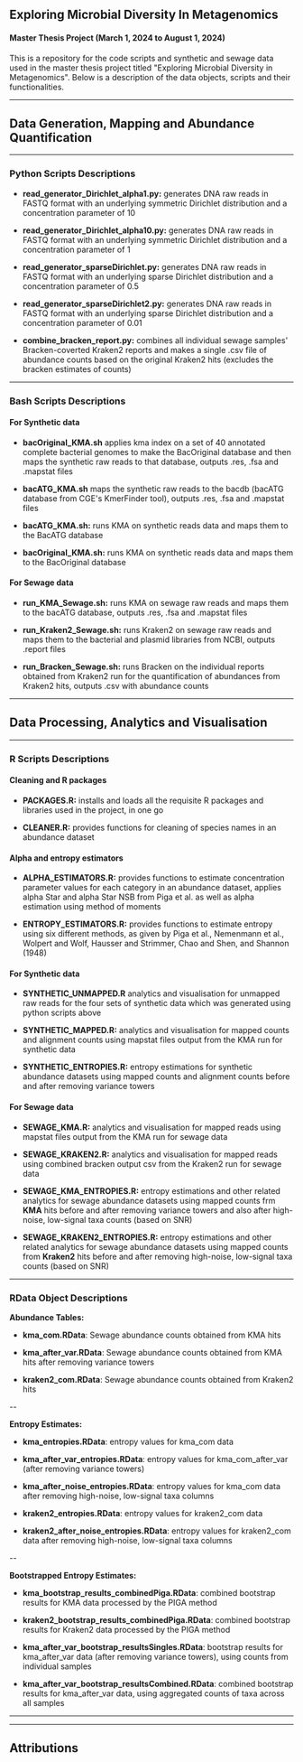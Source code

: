 ## Exploring Microbial Diversity In Metagenomics
#### Master Thesis Project (March 1, 2024 to August 1, 2024)

This is a repository for the code scripts and synthetic and sewage data used in the master thesis project titled "Exploring Microbial Diversity in Metagenomics". Below is a description of the data objects, scripts and their functionalities.

---
## Data Generation, Mapping and Abundance Quantification
---

### Python Scripts Descriptions

- **read_generator_Dirichlet_alpha1.py:** generates DNA raw reads in FASTQ format with an underlying symmetric Dirichlet distribution and a concentration parameter of 10
  
- **read_generator_Dirichlet_alpha10.py:** generates DNA raw reads in FASTQ format with an underlying symmetric Dirichlet distribution and a concentration parameter of 1
  
- **read_generator_sparseDirichlet.py:** generates DNA raw reads in FASTQ format with an underlying sparse Dirichlet distribution and a concentration parameter of 0.5
  
- **read_generator_sparseDirichlet2.py:** generates DNA raw reads in FASTQ format with an underlying sparse Dirichlet distribution and a concentration parameter of 0.01
  
- **combine_bracken_report.py:** combines all individual sewage samples' Bracken-coverted Kraken2 reports and makes a single .csv file of abundance counts based on the original Kraken2 hits (excludes the bracken estimates of counts)

---

### Bash Scripts Descriptions

#### For Synthetic data

- **bacOriginal_KMA.sh** applies kma index on a set of 40 annotated complete bacterial genomes to make the BacOriginal database and then maps the synthetic raw reads to that database, outputs .res, .fsa and .mapstat files
- **bacATG_KMA.sh** maps the synthetic raw reads to the bacdb (bacATG database from CGE's KmerFinder tool), outputs .res, .fsa and .mapstat files

- **bacATG_KMA.sh:** runs KMA on synthetic reads data and maps them to the BacATG database
- **bacOriginal_KMA.sh:** runs KMA on synthetic reads data and maps them to the BacOriginal database

#### For Sewage data

- **run_KMA_Sewage.sh:** runs KMA on sewage raw reads and maps them to the bacATG database, outputs .res, .fsa and .mapstat files
  
- **run_Kraken2_Sewage.sh:** runs Kraken2 on sewage raw reads and maps them to the bacterial and plasmid libraries from NCBI, outputs .report files
  
- **run_Bracken_Sewage.sh:** runs Bracken on the individual reports obtained from Kraken2 run for the quantification of abundances from Kraken2 hits, outputs .csv with abundance counts

---
## Data Processing, Analytics and Visualisation
---

### R Scripts Descriptions

#### Cleaning and R packages
- **PACKAGES.R:** installs and loads all the requisite R packages and libraries used in the project, in one go
  
- **CLEANER.R:** provides functions for cleaning of species names in an abundance dataset

#### Alpha and entropy estimators
- **ALPHA_ESTIMATORS.R:** provides functions to estimate concentration parameter values for each category in an abundance dataset, applies alpha Star and alpha Star NSB from Piga et al. as well as alpha estimation using method of moments
  
- **ENTROPY_ESTIMATORS.R:** provides functions to estimate entropy using six different methods, as given by Piga et al., Nemenmann et al., Wolpert and Wolf, Hausser and Strimmer, Chao and Shen, and Shannon (1948)

#### For Synthetic data
- **SYNTHETIC_UNMAPPED.R** analytics and visualisation for unmapped raw reads for the four sets of synthetic data which was generated using python scripts above
  
- **SYNTHETIC_MAPPED.R:** analytics and visualisation for mapped counts and alignment counts using mapstat files output from the KMA run for synthetic data

- **SYNTHETIC_ENTROPIES.R:** entropy estimations for synthetic abundance datasets using mapped counts and alignment counts before and after removing variance towers

#### For Sewage data
- **SEWAGE_KMA.R:** analytics and visualisation for mapped reads using mapstat files output from the KMA run for sewage data
- **SEWAGE_KRAKEN2.R:** analytics and visualisation for mapped reads using combined bracken output csv from the Kraken2 run for sewage data

- **SEWAGE_KMA_ENTROPIES.R:** entropy estimations and other related analytics for sewage abundance datasets using mapped counts frm **KMA** hits before and after removing variance towers and also after high-noise, low-signal taxa counts (based on SNR)
- **SEWAGE_KRAKEN2_ENTROPIES.R:** entropy estimations and other related analytics for sewage abundance datasets using mapped counts from **Kraken2** hits before and after removing high-noise, low-signal taxa counts (based on SNR)

---

### RData Object Descriptions

**Abundance Tables:**
- **kma_com.RData**: Sewage abundance counts obtained from KMA hits
- **kma_after_var.RData**: Sewage abundance counts obtained from KMA hits after removing variance towers

- **kraken2_com.RData**: Sewage abundance counts obtained from Kraken2 hits

--

**Entropy Estimates:**

- **kma_entropies.RData**: entropy values for kma_com data
- **kma_after_var_entropies.RData**: entropy values for kma_com_after_var (after removing variance towers)
- **kma_after_noise_entropies.RData**: entropy values for kma_com data after removing high-noise, low-signal taxa columns
 
- **kraken2_entropies.RData**: entropy values for kraken2_com data
- **kraken2_after_noise_entropies.RData**: entropy values for kraken2_com data after removing high-noise, low-signal taxa columns

--

**Bootstrapped Entropy Estimates:**

- **kma_bootstrap_results_combinedPiga.RData**: combined bootstrap results for KMA data processed by the PIGA method
- **kraken2_bootstrap_results_combinedPiga.RData**: combined bootstrap results for Kraken2 data processed by the PIGA method

- **kma_after_var_bootstrap_resultsSingles.RData**: bootstrap results for kma_after_var data (after removing variance towers), using counts from individual samples
- **kma_after_var_bootstrap_resultsCombined.RData**: combined bootstrap results for kma_after_var data, using aggregated counts of taxa across all samples

---
---

## Attributions


